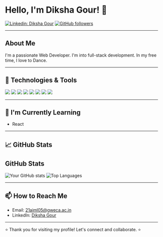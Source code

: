 # Hello, I'm Diksha Gour! 👋

[![Linkedin: Diksha Gour](https://img.shields.io/badge/-Diksha_Gour-blue?style=flat-square&logo=Linkedin&logoColor=white&link=https://www.linkedin.com/in/diksha-gour-2a904025a/)](https://www.linkedin.com/in/diksha-gour-2a904025a/)
[![GitHub followers](https://img.shields.io/github/followers/your-github-username?label=Follow&style=social)](https://github.com/dikshagour01)

---

## About Me

I'm a passionate Web Developer. I'm into full-stack development. In my free time, I love to Dance.

---

## 🔧 Technologies & Tools
![](https://img.shields.io/badge/OS-Windows-informational?style=flat&logo=windows&logoColor=white&color=2bbc8a)
![](https://img.shields.io/badge/Editor-VSCode-informational?style=flat&logo=visual-studio-code&logoColor=white&color=2bbc8a)
![](https://img.shields.io/badge/Code-Python-informational?style=flat&logo=python&logoColor=white&color=2bbc8a)
![](https://img.shields.io/badge/Code-JavaScript-informational?style=flat&logo=javascript&logoColor=white&color=2bbc8a)
![](https://img.shields.io/badge/Code-HTML5-informational?style=flat&logo=html5&logoColor=white&color=2bbc8a)
![](https://img.shields.io/badge/Code-Java-informational?style=flat&logo=java&logoColor=white&color=2bbc8a)
![](https://img.shields.io/badge/Framework-React-informational?style=flat&logo=react&logoColor=white&color=2bbc8a)
![](https://img.shields.io/badge/Tool-Postman-informational?style=flat&logo=postman&logoColor=white&color=2bbc8a)


---

## 🌱 I'm Currently Learning

- React

---

## 📈 GitHub Stats

## GitHub Stats

![Your GitHub stats](https://github-readme-stats.vercel.app/api?username=your-github-username&show_icons=true&theme=radical)
![Top Languages](https://github-readme-stats.vercel.app/api/top-langs/?username=your-github-username&layout=compact&theme=radical)



---

## 📫 How to Reach Me

- Email: 21aiml05@gweca.ac.in
- LinkedIn: [Diksha Gour](https://www.linkedin.com/in/diksha-gour-2a904025a/)

---

⭐️ Thank you for visiting my profile! Let's connect and collaborate. ⭐️
